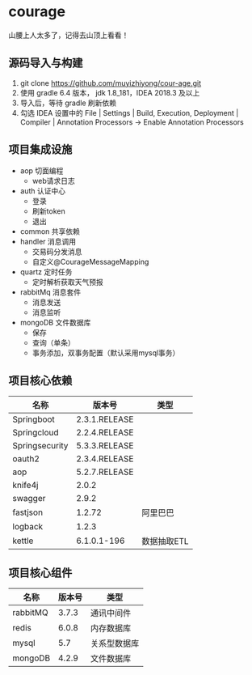 # courage
山腰上人太多了，记得去山顶上看看！


## 源码导入与构建
1. git clone https://github.com/muyizhiyong/cour-age.git 
2. 使用 gradle 6.4 版本， jdk 1.8_181，IDEA 2018.3 及以上
3. 导入后，等待 gradle 刷新依赖
4. 勾选 IDEA 设置中的 File | Settings | Build, Execution, Deployment | Compiler | Annotation Processors -> Enable Annotation Processors

## 项目集成设施
- aop  切面编程
    - web请求日志
- auth 认证中心 
    - 登录
    - 刷新token
    - 退出 
- common 共享依赖
- handler 消息调用
    - 交易码分发消息
    - 自定义@CourageMessageMapping
- quartz 定时任务
    - 定时解析获取天气预报
- rabbitMq 消息套件
    - 消息发送
    - 消息监听
- mongoDB 文件数据库
    - 保存
    - 查询（单条）
    - 事务添加，双事务配置（默认采用mysql事务） 
    
## 项目核心依赖
|  名称      |    版本号    |  类型 |
|  ----     |   -------     | ---- |
|Springboot |2.3.1.RELEASE  |      |
|Springcloud|2.2.4.RELEASE |      |
|Springsecurity |5.3.3.RELEASE|    |
|oauth2     |2.3.4.RELEASE  |      |
|aop        |5.2.7.RELEASE  |      |
|knife4j    |2.0.2          |      |
|swagger    |2.9.2          |      |
|fastjson   |1.2.72         |  阿里巴巴    |
|logback    |1.2.3          |      |
|kettle     |6.1.0.1-196    |  数据抽取ETL |

## 项目核心组件
|  名称      |    版本号    |  类型         |
|  ----     |   -------     | ----        |
|rabbitMQ   |3.7.3          |  通讯中间件  |
|redis      |6.0.8          |  内存数据库  |
|mysql      |5.7            |  关系型数据库 |
|mongoDB    |4.2.9          |  文件数据库  |